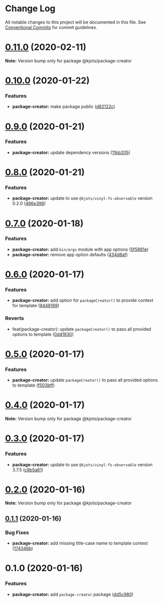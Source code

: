 # Change Log

All notable changes to this project will be documented in this file.
See [Conventional Commits](https://conventionalcommits.org) for commit guidelines.

# [0.11.0](https://github.com/kjots/package-tools/compare/v0.10.1...v0.11.0) (2020-02-11)

**Note:** Version bump only for package @kjots/package-creator





# [0.10.0](https://github.com/kjots/package-tools/compare/v0.9.1...v0.10.0) (2020-01-22)


### Features

* **package-creator:** make package public ([d82122c](https://github.com/kjots/package-tools/commit/d82122cf55ef0c32528bf56e8871e037391d4ea2))





# [0.9.0](https://github.com/kjots/package-tools/compare/v0.8.0...v0.9.0) (2020-01-21)


### Features

* **package-creator:** update dependency versions ([11bb205](https://github.com/kjots/package-tools/commit/11bb205915f236718d16287a9d1d2d9d527e91cb))





# [0.8.0](https://github.com/kjots/package-tools/compare/v0.7.0...v0.8.0) (2020-01-21)


### Features

* **package-creator:** update to use `@kjots/vinyl-fs-observable` version 0.2.0 ([486e398](https://github.com/kjots/package-tools/commit/486e398e577a3934be4eec61b65dd73207bb329a))





# [0.7.0](https://github.com/kjots/package-tools/compare/v0.6.0...v0.7.0) (2020-01-18)


### Features

* **package-creator:** add `bin/args` module with app options ([5f5881e](https://github.com/kjots/package-tools/commit/5f5881e81c7e3b6a555bff644004e624c9b9e4fa))
* **package-creator:** remove app option defaults ([434d8af](https://github.com/kjots/package-tools/commit/434d8af60d999a24657b3f8da9e125bcb02284ae))





# [0.6.0](https://github.com/kjots/package-tools/compare/v0.5.0...v0.6.0) (2020-01-17)


### Features

* **package-creator:** add option for `packageCreator()` to provide context for template ([9448169](https://github.com/kjots/package-tools/commit/94481690915640c47ceef8010479ec9a8f54dbf5))


### Reverts

* feat(package-creator): update `packageCreator()` to pass all provided options to template ([0d41830](https://github.com/kjots/package-tools/commit/0d418309c2d94bad3212b77c4470ab6636f5a118))





# [0.5.0](https://github.com/kjots/package-tools/compare/v0.4.0...v0.5.0) (2020-01-17)


### Features

* **package-creator:** update `packageCreator()` to pass all provided options to template ([f503bff](https://github.com/kjots/package-tools/commit/f503bff6eb34f05308c307dc1902a8b6202bb1eb))





# [0.4.0](https://github.com/kjots/package-tools/compare/v0.3.0...v0.4.0) (2020-01-17)

**Note:** Version bump only for package @kjots/package-creator





# [0.3.0](https://github.com/kjots/package-tools/compare/v0.2.0...v0.3.0) (2020-01-17)


### Features

* **package-creator:** update to use `@kjots/vinyl-fs-observable` version 3.7.5 ([c8b5a61](https://github.com/kjots/package-tools/commit/c8b5a6141c84ef9e94588dd08019ad4420e4282f))





# [0.2.0](https://github.com/kjots/package-tools/compare/v0.1.1...v0.2.0) (2020-01-16)

**Note:** Version bump only for package @kjots/package-creator





## [0.1.1](https://github.com/kjots/package-tools/compare/v0.1.0...v0.1.1) (2020-01-16)


### Bug Fixes

* **package-creator:** add missing title-case name to template context ([174346b](https://github.com/kjots/package-tools/commit/174346b841bd6d78f8a90b07c5eecaadab737d5e))





# 0.1.0 (2020-01-16)


### Features

* **package-creator:** add `package-creator` package ([dd5c980](https://github.com/kjots/package-tools/commit/dd5c980571242969c52a23cd5eb5c14e8bb6d006))
